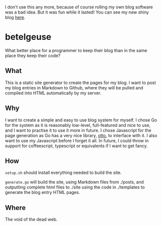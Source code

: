 I don't use this any more, because of course rolling my own blog software was a bad idea. But it was fun while it lasted! You can see my new shiny blog [here](http://mycode.doesnot.run).

# betelgeuse

What better place for a programmer to keep their blog than in the same place they keep their code?

## What

This is a static site generator to create the pages for my blog. I want to post my blog entries in Markdown to Github, where they will be pulled and compiled into HTML automatically by my server.

## Why

I want to create a simple and easy to use blog system for myself. I chose Go for the system as it is reasonably low-level, full-featured and nice to use, and I want to practise it to use it more in future. I chose Javascript for the page generation as Go has a very nice library, [otto](https://github.com/robertkrimen/otto), to interface with it. I also want to use my Javascript before I forget it all. In future, I could throw in support for coffeescript, typescript or equivalents if I want to get fancy.

## How

`setup.sh` should install everything needed to build the site.

`generate.go` will build the site, using Markdown files from ./posts, and outputting complete html files to ./site using the code in ./templates to generate the blog entry HTML pages.

## Where

The void of the dead web.

